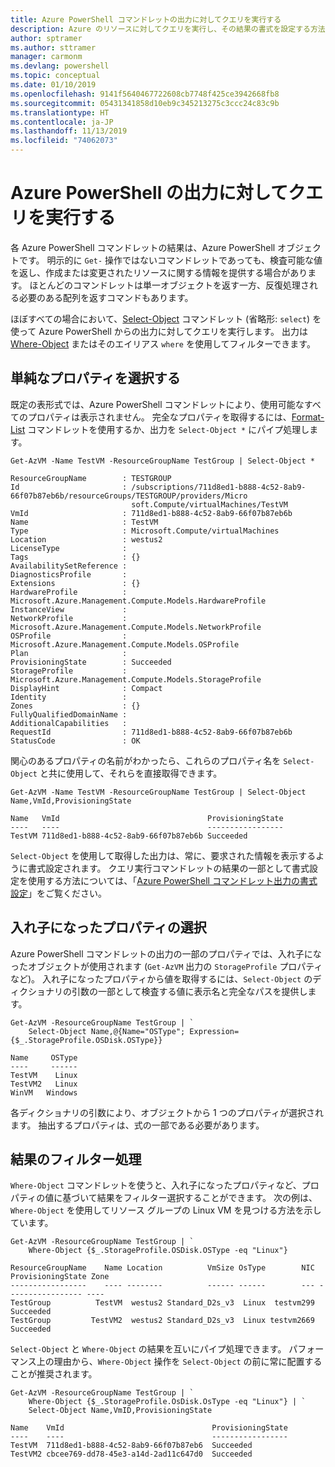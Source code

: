```yaml
---
title: Azure PowerShell コマンドレットの出力に対してクエリを実行する
description: Azure のリソースに対してクエリを実行し、その結果の書式を設定する方法について説明します。
author: sptramer
ms.author: sttramer
manager: carmonm
ms.devlang: powershell
ms.topic: conceptual
ms.date: 01/10/2019
ms.openlocfilehash: 9141f5640467722608cb7748f425ce3942668fb8
ms.sourcegitcommit: 05431341858d10eb9c345213275c3ccc24c83c9b
ms.translationtype: HT
ms.contentlocale: ja-JP
ms.lasthandoff: 11/13/2019
ms.locfileid: "74062073"
---
```

# <a name="query-output-of-azure-powershell"></a>Azure PowerShell の出力に対してクエリを実行する 

各 Azure PowerShell コマンドレットの結果は、Azure PowerShell オブジェクトです。 明示的に `Get-` 操作ではないコマンドレットであっても、検査可能な値を返し、作成または変更されたリソースに関する情報を提供する場合があります。 ほとんどのコマンドレットは単一オブジェクトを返す一方、反復処理される必要のある配列を返すコマンドもあります。

ほぼすべての場合において、[Select-Object](/powershell/module/Microsoft.PowerShell.Utility/Select-Object) コマンドレット (省略形: `select`) を使って Azure PowerShell からの出力に対してクエリを実行します。 出力は [Where-Object](/powershell/module/Microsoft.PowerShell.Core/Where-Object) またはそのエイリアス `where` を使用してフィルターできます。

## <a name="select-simple-properties"></a>単純なプロパティを選択する

既定の表形式では、Azure PowerShell コマンドレットにより、使用可能なすべてのプロパティは表示されません。 完全なプロパティを取得するには、[Format-List](/powershell/module/microsoft.powershell.utility/format-list) コマンドレットを使用するか、出力を `Select-Object *` にパイプ処理します。

```azurepowershell-interactive
Get-AzVM -Name TestVM -ResourceGroupName TestGroup | Select-Object *
```

```output
ResourceGroupName        : TESTGROUP
Id                       : /subscriptions/711d8ed1-b888-4c52-8ab9-66f07b87eb6b/resourceGroups/TESTGROUP/providers/Micro
                           soft.Compute/virtualMachines/TestVM
VmId                     : 711d8ed1-b888-4c52-8ab9-66f07b87eb6b
Name                     : TestVM
Type                     : Microsoft.Compute/virtualMachines
Location                 : westus2
LicenseType              :
Tags                     : {}
AvailabilitySetReference :
DiagnosticsProfile       :
Extensions               : {}
HardwareProfile          : Microsoft.Azure.Management.Compute.Models.HardwareProfile
InstanceView             :
NetworkProfile           : Microsoft.Azure.Management.Compute.Models.NetworkProfile
OSProfile                : Microsoft.Azure.Management.Compute.Models.OSProfile
Plan                     :
ProvisioningState        : Succeeded
StorageProfile           : Microsoft.Azure.Management.Compute.Models.StorageProfile
DisplayHint              : Compact
Identity                 :
Zones                    : {}
FullyQualifiedDomainName :
AdditionalCapabilities   :
RequestId                : 711d8ed1-b888-4c52-8ab9-66f07b87eb6b
StatusCode               : OK
```

関心のあるプロパティの名前がわかったら、これらのプロパティ名を `Select-Object` と共に使用して、それらを直接取得できます。

```azurepowershell-interactive
Get-AzVM -Name TestVM -ResourceGroupName TestGroup | Select-Object Name,VmId,ProvisioningState
```

```output
Name   VmId                                 ProvisioningState
----   ----                                 -----------------
TestVM 711d8ed1-b888-4c52-8ab9-66f07b87eb6b Succeeded
```

`Select-Object` を使用して取得した出力は、常に、要求された情報を表示するように書式設定されます。 クエリ実行コマンドレットの結果の一部として書式設定を使用する方法については、「[Azure PowerShell コマンドレット出力の書式設定](formatting-output.md)」をご覧ください。

## <a name="select-nested-properties"></a>入れ子になったプロパティの選択

Azure PowerShell コマンドレットの出力の一部のプロパティでは、入れ子になったオブジェクトが使用されます (`Get-AzVM` 出力の `StorageProfile` プロパティなど)。 入れ子になったプロパティから値を取得するには、`Select-Object` のディクショナリの引数の一部として検査する値に表示名と完全なパスを提供します。

```azurepowershell-interactive
Get-AzVM -ResourceGroupName TestGroup | `
    Select-Object Name,@{Name="OSType"; Expression={$_.StorageProfile.OSDisk.OSType}}
```

```output
Name     OSType
----     ------
TestVM    Linux
TestVM2   Linux
WinVM   Windows
```

各ディクショナリの引数により、オブジェクトから 1 つのプロパティが選択されます。 抽出するプロパティは、式の一部である必要があります。

## <a name="filter-results"></a>結果のフィルター処理 

`Where-Object` コマンドレットを使うと、入れ子になったプロパティなど、プロパティの値に基づいて結果をフィルター選択することができます。 次の例は、`Where-Object` を使用してリソース グループの Linux VM を見つける方法を示しています。

```azurepowershell-interactive
Get-AzVM -ResourceGroupName TestGroup | `
    Where-Object {$_.StorageProfile.OSDisk.OSType -eq "Linux"}
```

```output
ResourceGroupName    Name Location          VmSize OsType        NIC ProvisioningState Zone
-----------------    ---- --------          ------ ------        --- ----------------- ----
TestGroup          TestVM  westus2 Standard_D2s_v3  Linux  testvm299         Succeeded
TestGroup         TestVM2  westus2 Standard_D2s_v3  Linux testvm2669         Succeeded
```

`Select-Object` と `Where-Object` の結果を互いにパイプ処理できます。 パフォーマンス上の理由から、`Where-Object` 操作を `Select-Object` の前に常に配置することが推奨されます。

```azurepowershell-interactive
Get-AzVM -ResourceGroupName TestGroup | `
    Where-Object {$_.StorageProfile.OsDisk.OsType -eq "Linux"} | `
    Select-Object Name,VmID,ProvisioningState
```

```output
Name    VmId                                 ProvisioningState
----    ----                                 -----------------
TestVM  711d8ed1-b888-4c52-8ab9-66f07b87eb6  Succeeded
TestVM2 cbcee769-dd78-45e3-a14d-2ad11c647d0  Succeeded
```
